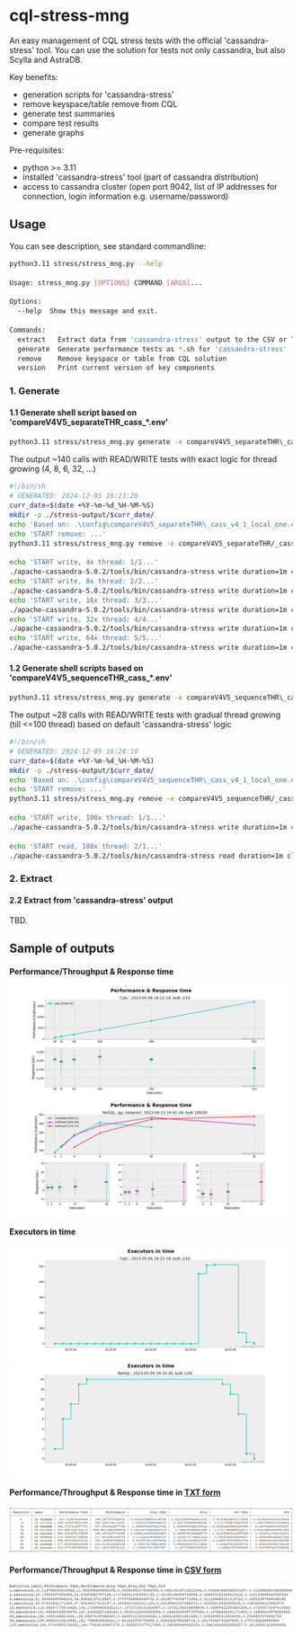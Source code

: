 # cql-stress-mng
An easy management of CQL stress tests with the official 'cassandra-stress' tool. You can use
the solution for tests not only cassandra, but also Scylla and AstraDB.

Key benefits:
 - generation scripts for 'cassandra-stress'
 - remove keyspace/table remove from CQL
 - generate test summaries
 - compare test results
 - generate graphs

Pre-requisites:
 - python >= 3.11
 - installed 'cassandra-stress' tool (part of cassandra distribution)
 - access to cassandra cluster (open port 9042, list of IP addresses 
   for connection, login information e.g. username/password)

## Usage

You can see description, see standard commandline: 
```sh
python3.11 stress/stress_mng.py --help

Usage: stress_mng.py [OPTIONS] COMMAND [ARGS]...

Options:
  --help  Show this message and exit.

Commands:
  extract   Extract data from 'cassandra-stress' output to the CSV or TXT
  generate  Generate performance tests as *.sh for 'cassandra-stress'
  remove    Remove keyspace or table from CQL solution
  version   Print current version of key components
```

### 1. Generate
#### 1.1 Generate shell script based on 'compareV4V5_separateTHR\_cass_*.env'

```sh
python3.11 stress/stress_mng.py generate -e compareV4V5_separateTHR\_cass_*.env -l stress-cmd/_cass_all.sh
```
The output ~140 calls with READ/WRITE tests with exact
logic for thread growing (4, 8, 6, 32, ...)

```sh
#!/bin/sh
# GENERATED: 2024-12-05 16:23:20
curr_date=$(date +%Y-%m-%d_%H-%M-%S)
mkdir -p ./stress-output/$curr_date/
echo 'Based on: .\config\compareV4V5_separateTHR\_cass_v4_1_local_one.env'
echo 'START remove: ...'
python3.11 stress/stress_mng.py remove -e compareV4V5_separateTHR/_cass_v4_1_local_one.env -k keyspace1 -d stress -s 8

echo 'START write, 4x thread: 1/1...'
./apache-cassandra-5.0.2/tools/bin/cassandra-stress write duration=1m cl=LOCAL_ONE no-warmup -node 10.129.52.58,10.129.53.21,10.129.52.57 -mode user=perf password=perf prepared protocolVersion=4 connectionsPerHost=24 maxPending=384 -schema "replication(strategy=NetworkTopologyStrategy,factor=3)" "compaction(strategy=LeveledCompactionStrategy,sstable_size_in_mb=160,fanout_size=10)" -rate "threads=4" -reporting output-frequency=5s > "./stress-output/$curr_date/$curr_date v4 write_LOCAL_ONE_LCS_4xTHR.txt"
echo 'START write, 8x thread: 2/2...'
./apache-cassandra-5.0.2/tools/bin/cassandra-stress write duration=1m cl=LOCAL_ONE no-warmup -node 10.129.52.58,10.129.53.21,10.129.52.57 -mode user=perf password=perf prepared protocolVersion=4 connectionsPerHost=24 maxPending=384 -schema "replication(strategy=NetworkTopologyStrategy,factor=3)" "compaction(strategy=LeveledCompactionStrategy,sstable_size_in_mb=160,fanout_size=10)" -rate "threads=8" -reporting output-frequency=5s > "./stress-output/$curr_date/$curr_date v4 write_LOCAL_ONE_LCS_8xTHR.txt"
echo 'START write, 16x thread: 3/3...'
./apache-cassandra-5.0.2/tools/bin/cassandra-stress write duration=1m cl=LOCAL_ONE no-warmup -node 10.129.52.58,10.129.53.21,10.129.52.57 -mode user=perf password=perf prepared protocolVersion=4 connectionsPerHost=24 maxPending=384 -schema "replication(strategy=NetworkTopologyStrategy,factor=3)" "compaction(strategy=LeveledCompactionStrategy,sstable_size_in_mb=160,fanout_size=10)" -rate "threads=16" -reporting output-frequency=5s > "./stress-output/$curr_date/$curr_date v4 write_LOCAL_ONE_LCS_16xTHR.txt"
echo 'START write, 32x thread: 4/4...'
./apache-cassandra-5.0.2/tools/bin/cassandra-stress write duration=1m cl=LOCAL_ONE no-warmup -node 10.129.52.58,10.129.53.21,10.129.52.57 -mode user=perf password=perf prepared protocolVersion=4 connectionsPerHost=24 maxPending=384 -schema "replication(strategy=NetworkTopologyStrategy,factor=3)" "compaction(strategy=LeveledCompactionStrategy,sstable_size_in_mb=160,fanout_size=10)" -rate "threads=32" -reporting output-frequency=5s > "./stress-output/$curr_date/$curr_date v4 write_LOCAL_ONE_LCS_32xTHR.txt"
echo 'START write, 64x thread: 5/5...'
./apache-cassandra-5.0.2/tools/bin/cassandra-stress write duration=1m cl=LOCAL_ONE no-warmup -node 10.129.52.58,10.129.53.21,10.129.52.57 -mode user=perf password=perf prepared protocolVersion=4 connectionsPerHost=24 maxPending=384 -schema "replication(strategy=NetworkTopologyStrategy,factor=3)" "compaction(strategy=LeveledCompactionStrategy,sstable_size_in_mb=160,fanout_size=10)" -rate "threads=64" -reporting output-frequency=5s > "./stress-output/$curr_date/$curr_date v4 write_LOCAL_ONE_LCS_64xTHR.txt"

```
#### 1.2 Generate shell scripts based on 'compareV4V5_sequenceTHR\_cass_*.env'
```sh
python3.11 stress/stress_mng.py generate -e compareV4V5_sequenceTHR\_cass_*.env -l stress-cmd/_cass_seq_all.sh
```
The output ~28 calls with READ/WRITE tests with gradual 
thread growing (till <=100 thread) based on default 
'cassandra-stress' logic

```sh
#!/bin/sh
# GENERATED: 2024-12-05 16:24:10
curr_date=$(date +%Y-%m-%d_%H-%M-%S)
mkdir -p ./stress-output/$curr_date/
echo 'Based on: .\config\compareV4V5_sequenceTHR\_cass_v4_1_local_one.env'
echo 'START remove: ...'
python3.11 stress/stress_mng.py remove -e compareV4V5_sequenceTHR/_cass_v4_1_local_one.env -k keyspace1 -d stress -s 8

echo 'START write, 100x thread: 1/1...'
./apache-cassandra-5.0.2/tools/bin/cassandra-stress write duration=1m cl=LOCAL_ONE no-warmup -node 10.129.52.58,10.129.53.21,10.129.52.57 -mode user=perf password=perf prepared protocolVersion=4 connectionsPerHost=24 maxPending=384 -schema "replication(strategy=NetworkTopologyStrategy,factor=3)" "compaction(strategy=LeveledCompactionStrategy,sstable_size_in_mb=160,fanout_size=10)" -rate "threads<=100" -reporting output-frequency=5s > "./stress-output/$curr_date/$curr_date v4 write_LOCAL_ONE_LCS_100xTHR.txt"

echo 'START read, 100x thread: 2/1...'
./apache-cassandra-5.0.2/tools/bin/cassandra-stress read duration=1m cl=LOCAL_ONE no-warmup -node 10.129.52.58,10.129.53.21,10.129.52.57 -mode user=perf password=perf prepared protocolVersion=4 connectionsPerHost=24 maxPending=384 -rate "threads<=100" -reporting output-frequency=5s > "./stress-output/$curr_date/$curr_date v4 read_LOCAL_ONE_LCS_100xTHR.txt"
```
### 2. Extract
#### 2.2 Extract from 'cassandra-stress' output
TBD.


## Sample of outputs
#### Performance/Throughput & Response time
![graph](https://github.com/george0st/qgate-graph/blob/main/assets/PRF-Calc-2023-05-06_18-22-19-bulk-1x10.png?raw=true)
![graph](https://github.com/george0st/qgate-graph/blob/main/assets/PRF-NoSQL_igz_nonprod-2023-04-23_14-41-18-bulk-100x50.png?raw=true)

#### Executors in time
![graph](https://github.com/george0st/qgate-graph/blob/main/assets/EXE-Calc-2023-05-06_18-22-19-bulk-1x10-plan-128x4.png?raw=true)
![graph](https://github.com/george0st/qgate-graph/blob/main/assets/EXE-NoSQL-2023-05-04_19-33-30-bulk-1x50-plan-8x2.png?raw=true)

#### Performance/Throughput & Response time in [TXT form](https://github.com/george0st/qgate-graph/blob/main/assets/TXT-cassandra-163551-W1-low-RAW-2024-10-11_14-36-07-bulk-200x10.txt?raw=true)
![Performance in TXT](https://github.com/george0st/qgate-graph/blob/main/assets/TXT-cassandra-163551-W1-low-RAW-2024-10-11_14-36-07-bulk-200x10.png?raw=true)

#### Performance/Throughput & Response time in [CSV form](https://github.com/george0st/qgate-graph/blob/main/assets/CSV-cassandra-235115-W2-med-RAW-2024-10-11_22-14-47-bulk-200x20.csv?raw=true)
![Performance in CSV](https://github.com/george0st/qgate-graph/blob/main/assets/CSV-cassandra-235115-W2-med-RAW-2024-10-11_22-14-47-bulk-200x20.png?raw=true)
